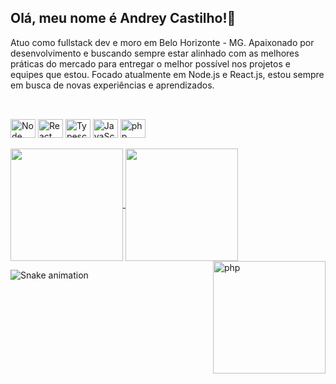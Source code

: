 ## Olá, meu nome é Andrey Castilho!👋

Atuo como fullstack dev e moro em Belo Horizonte - MG. Apaixonado por desenvolvimento e buscando sempre estar alinhado com as melhores práticas do mercado para entregar o melhor possível nos projetos e equipes que estou.
Focado atualmente em Node.js e React.js, estou sempre em busca de novas experiências e aprendizados.

##
<br>
<div class="techs">
<img align="center" alt="Node" height="30" width="40" src="https://cdn.jsdelivr.net/gh/devicons/devicon/icons/nodejs/nodejs-original.svg" />
<img align="center" alt="React" height="30" width="40" src="https://cdn.jsdelivr.net/gh/devicons/devicon/icons/react/react-original.svg" />
<img align="center" alt="Typescript" height="30" width="40" src="https://cdn.jsdelivr.net/gh/devicons/devicon/icons/typescript/typescript-original.svg"/>
<img align="center" alt="JavaScript" height="30" width="40" src="https://cdn.jsdelivr.net/gh/devicons/devicon/icons/javascript/javascript-original.svg" />
<img align="center" alt="php" height="30" width="40" src="https://cdn.jsdelivr.net/gh/devicons/devicon/icons/php/php-plain.svg" />   
</div>
<br>

<div style="display: inline_block">
<a href="https://github.com/anuraghazra/github-readme-stats">
  <img height="180" align="center" src="https://github-readme-stats.vercel.app/api?username=andreygrcc&show_icons=true&theme=dracula" />
</a>
<a href="https://github.com/anuraghazra/github-readme-stats">
  <img height="180" align="center" src="https://github-readme-stats.vercel.app/api/top-langs/?username=andreygrcc&layout=compact&theme=dracula" />
</a>
<img align="right" alt="php" height="180" width="180" src="https://cdn.discordapp.com/attachments/399751931687469056/1090403745122242620/icon_andrey_github.png" /> 
</div> 

![Snake animation](https://github.com/andreygrcc/andreygrcc/blob/output/github-contribution-grid-snake.svg)




